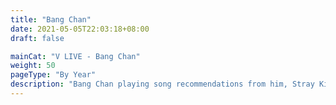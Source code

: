 ```yaml
---
title: "Bang Chan"
date: 2021-05-05T22:03:18+08:00
draft: false

mainCat: "V LIVE - Bang Chan"
weight: 50
pageType: "By Year"
description: "Bang Chan playing song recommendations from him, Stray Kids, STAY, and friends. Giving the best virtual big hug! He also shares what he found from STAYs (usually on Twitter but no, he doesn't have his own account)"
---
```

